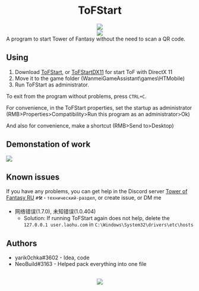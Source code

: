 <h1 align="center">ToFStart</h1>

<div align="center">
<a href="https://discord.gg/QvHWNxb6pH">
<img src="https://invidget.switchblade.xyz/QvHWNxb6pH?language=en"/>
</a> 
<br>
<img src="https://img.shields.io/github/downloads/yarik0chka/ToFStart/total.svg"/>
<br>
</div>
A program to start Tower of Fantasy without the need to scan a QR code.

## Using

1. Download [ToFStart](https://github.com/yarik0chka/ToFStart/releases/latest/download/ToFStart.exe), or [ToFStartDX11](https://github.com/yarik0chka/ToFStart/releases/latest/download/ToFStartDX11.exe) for start ToF with DirectX 11
2. Move it to the game folder (WanmeiGameAssistant\games\HTMobile)
3. Run ToFStart as administrator.

To exit from the program without problems, press `CTRL+C`.

For convenience, in the ToFStart properties, set the startup as administrator (RMB>Properties>Compatibility>Run this program as an administrator>Ok)

And also for convenience, make a shortcut (RMB>Send to>Desktop)
## Demonstation of work

[![](https://i.ytimg.com/vi/12baQ9mzK-w/maxresdefault.jpg)](https://www.youtube.com/watch?v=12baQ9mzK-w)

## Known issues
If you have any problems, you can get help in the Discord server [Tower of Fantasy RU](https://discord.gg/QvHWNxb6pH) `#🛠・технический-раздел`, or create issue, or DM me
- 网络错误(1.7.0), 未知错误(1.0.404)
  - Solution: If running ToFStart again does not help, delete the `127.0.0.1 user.laohu.com` in `C:\Windows\System32\drivers\etc\hosts`

## Authors

- yarik0chka#3602 - Idea, code
- NeoBuild#3163 - Helped pack everything into one file

<br>
<div align="center">
<img src="https://count.getloli.com/get/@ToFStart?theme=moebooru-h"/>
</div>
